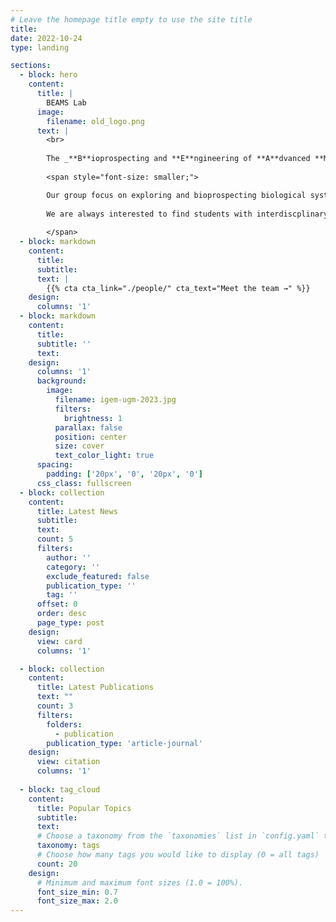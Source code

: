 ```yaml
---
# Leave the homepage title empty to use the site title
title:
date: 2022-10-24
type: landing

sections:
  - block: hero
    content:
      title: |
        BEAMS Lab
      image:
        filename: old_logo.png
      text: |
        <br>
        
        The _**B**ioprospecting and **E**ngineering of **A**dvanced **M**icrobial **S**olutions_ (**BEAMS**) Laboratory is a research group run by <a href="/author/matin-nuhamunada/">Matin Nuhamunada</a> at the Faculty of Biology, UGM. 
        
        <span style="font-size: smaller;">

        Our group focus on exploring and bioprospecting biological systems for biotechnology applications. We implement genome mining approaches combined with modern data stacks to find interesting natural products, enzymes, and pathways.
        
        We are always interested to find students with interdiscplinary skills to join our group! If you like biology, data, programming, or mathematics and would like to know more about our research, please drop by or send an email to [matin_nuhamunada@ugm.ac.id](mailto:matin_nuhamunada@ugm.ac.id).
        
        </span>
  - block: markdown
    content:
      title:
      subtitle:
      text: |
        {{% cta cta_link="./people/" cta_text="Meet the team →" %}}
    design:
      columns: '1'
  - block: markdown
    content:
      title:
      subtitle: ''
      text:
    design:
      columns: '1'
      background:
        image: 
          filename: igem-ugm-2023.jpg
          filters:
            brightness: 1
          parallax: false
          position: center
          size: cover
          text_color_light: true
      spacing:
        padding: ['20px', '0', '20px', '0']
      css_class: fullscreen
  - block: collection
    content:
      title: Latest News
      subtitle:
      text:
      count: 5
      filters:
        author: ''
        category: ''
        exclude_featured: false
        publication_type: ''
        tag: ''
      offset: 0
      order: desc
      page_type: post
    design:
      view: card
      columns: '1'

  - block: collection
    content:
      title: Latest Publications
      text: ""
      count: 3
      filters:
        folders:
          - publication
        publication_type: 'article-journal'
    design:
      view: citation
      columns: '1'
  
  - block: tag_cloud
    content:
      title: Popular Topics
      subtitle:
      text:
      # Choose a taxonomy from the `taxonomies` list in `config.yaml` to display (e.g. tags, categories, authors)
      taxonomy: tags
      # Choose how many tags you would like to display (0 = all tags)
      count: 20
    design:
      # Minimum and maximum font sizes (1.0 = 100%).
      font_size_min: 0.7
      font_size_max: 2.0
---
```


